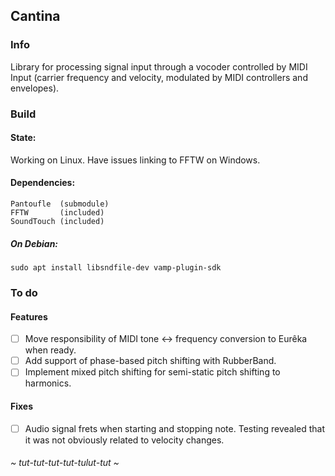 
## Cantina

### Info

Library for processing signal input through a vocoder controlled by MIDI Input 
(carrier frequency and velocity, modulated by MIDI controllers and envelopes).


### Build

#### State:

Working on Linux. Have issues linking to FFTW on Windows.

#### Dependencies:

	Pantoufle  (submodule)
	FFTW       (included)
	SoundTouch (included)
	
##### On Debian:

	sudo apt install libsndfile-dev vamp-plugin-sdk
	
### To do

#### Features 

- [ ] Move responsibility of MIDI tone <-> frequency conversion to Eurêka when ready.
- [ ] Add support of phase-based pitch shifting with RubberBand.
- [ ] Implement mixed pitch shifting for semi-static pitch shifting to harmonics.

#### Fixes

- [ ] Audio signal frets when starting and stopping note. 
Testing revealed that it was not obviously related to velocity changes.


###### ~ tut-tut-tut-tut-tulut-tut ~
